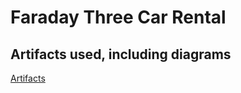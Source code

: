 # Faraday Three Car Rental

## Artifacts used, including diagrams
[Artifacts](https://github.com/Team-Three-LSD/Artifacts)